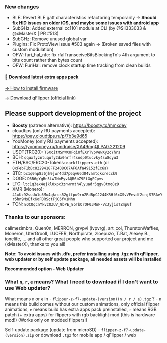 ### New changes
* BLE: Revert BLE gatt characteristics refactoring temporarily -> **Should fix HID issues on older iOS, and maybe some issues with android app**
* SubGHz: Added external cc1101 module at CLI (by @Sil333033 & @xMasterX | PR #513)
* SubGHz: Remove unused global var
* Plugins: Fix ProtoView issue #503 again -> (Broken saved files with custom modulation)
* OFW: furi_hal_nfc: fix rfalTransceiveBitsBlockingTx's 4th argument to bits count rather than bytes count
* OFW: FuriHal: remove clock startup time tracking from clean builds

#### [🎲 Download latest extra apps pack](https://github.com/xMasterX/all-the-plugins/archive/refs/heads/main.zip)

[-> How to install firmware](https://github.com/DarkFlippers/unleashed-firmware/blob/dev/documentation/HowToInstall.md)

[-> Download qFlipper (official link)](https://flipperzero.one/update)

## Please support development of the project
* **Boosty** (patreon alternative): https://boosty.to/mmxdev
* cloudtips (only RU payments accepted): https://pay.cloudtips.ru/p/7b3e9d65
* YooMoney (only RU payments accepted): https://yoomoney.ru/fundraise/XA49mgQLPA0.221209
* USDT(TRC20): `TSXcitMSnWXUFqiUfEXrTVpVewXy2cYhrs`
* BCH: `qquxfyzntuqufy2dx0hrfr4sndp0tucvky4sw8qyu3`
* ETH/BSC/ERC20-Tokens: `darkflippers.eth` (or `0xFebF1bBc8229418FF2408C07AF6Afa49152fEc6a`)
* BTC: `bc1q0np836jk9jwr4dd7p6qv66d04vamtqkxrecck9`
* DOGE: `D6R6gYgBn5LwTNmPyvAQR6bZ9EtGgFCpvv`
* LTC: `ltc1q3ex4ejkl0xpx3znwrmth4lyuadr5qgv8tmq8z9`
* XMR (Monero): `41xUz92suUu1u5Mu4qkrcs52gtfpu9rnZRdBpCJ244KRHf6xXSvVFevdf2cnjS7RAeYr5hn9MsEfxKoFDRSctFjG5fv1Mhn`
* TON: `EQCOqcnYkvzOZUV_9bPE_8oTbOrOF03MnF-VcJyjisTZmpGf`

### Thanks to our sponsors:
callmezimbra, Quen0n, MERRON, grvpvl (lvpvrg), art_col, ThurstonWaffles, Moneron, UterGrooll, LUCFER, Northpirate, zloepuzo, T.Rat, Alexey B., ionelife, ...
and all other great people who supported our project and me (xMasterX), thanks to you all!

**Note: To avoid issues with .dfu, prefer installing using .tgz with qFlipper, web updater or by self update package, all needed assets will be installed**

**Recommended option - Web Updater**

### What `n`, `r`, `e` means? What I need to download if I don't want to use Web updater?
What means `n` or `e` in - `flipper-z-f7-update-(version)(n / r / e).tgz` ? - `n` means this build comes without our custom animations, only official flipper animations, 
`e` means build has extra apps pack preinstalled,
`r` means RGB patch (+ extra apps) for flippers with rgb backlight mod (this is hardware mod!) (Works only on modded flippers!)

Self-update package (update from microSD) - `flipper-z-f7-update-(version).zip` or download `.tgz` for mobile app / qFlipper / web


